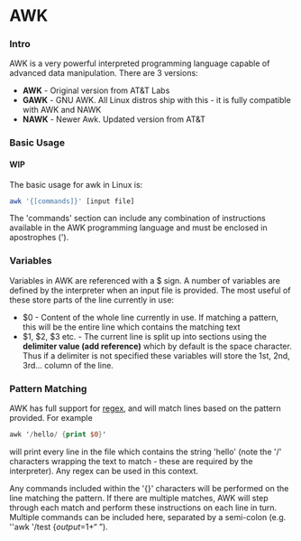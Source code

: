 # AWK

### Intro

AWK is a very powerful interpreted programming language capable of advanced data manipulation. There are 3 versions:

- **AWK** - Original version from AT&T Labs
- **GAWK** - GNU AWK. All Linux distros ship with this - it is fully compatible with AWK and NAWK
- **NAWK** - Newer Awk. Updated version from AT&T

### Basic Usage

#### **WIP**

The basic usage for awk in Linux is:

```bash
awk '{[commands]}' [input file]
```

The 'commands' section can include any combination of instructions available in the AWK programming language and must be enclosed in apostrophes (').

### Variables

Variables in AWK are referenced with a $ sign. A number of variables are defined by the interpreter when an input file is provided. The most useful of these store parts of the line currently in use:

- $0 - Content of the whole line currently in use. If matching a pattern, this will be the entire line which contains the matching text
- $1, $2, $3 etc. - The current line is split up into sections using the **delimiter value (add reference)** which by default is the space character. Thus if a delimiter is not specified these variables will store the 1st, 2nd, 3rd… column of the line.

### Pattern Matching

AWK has full support for [regex](../software/tools/regular-expressions.md), and will match lines based on the pattern provided. For example

```awk
awk '/hello/ {print $0}'
```

will print every line in the file which contains the string 'hello' (note the '/' characters wrapping the text to match - these are required by the interpreter). Any regex can be used in this context.

Any commands included within the '{}' characters will be performed on the line matching the pattern. If there are multiple matches, AWK will step through each match and perform these instructions on each line in turn. Multiple commands can be included here, separated by a semi-colon (e.g. ''awk '/test {$output=$1+“ ”).